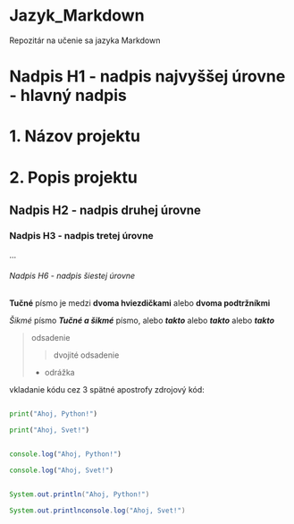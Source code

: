 # Jazyk_Markdown
Repozitár na učenie sa jazyka Markdown

# Nadpis H1 - nadpis najvyššej úrovne - hlavný nadpis

# 1. Názov projektu


# 2. Popis projektu

## Nadpis H2 - nadpis druhej úrovne

### Nadpis H3 - nadpis tretej úrovne
...
###### Nadpis H6 - nadpis šiestej úrovne

**Tučné** písmo je medzi **dvoma hviezdičkami** alebo __dvoma podtržníkmi__

*Šikmé* písmo
***Tučné a šikmé*** písmo, alebo ___takto___ alebo __*takto*__ alebo **_takto_**
> odsadenie
>> dvojité odsadenie
>- odrážka
>
vkladanie kódu cez 3 spätné apostrofy
zdrojový kód:
```python

print("Ahoj, Python!")  

print("Ahoj, Svet!")  

```

```js

console.log("Ahoj, Python!")  

console.log("Ahoj, Svet!")  

```

 

```java

System.out.println("Ahoj, Python!")  

System.out.printlnconsole.log("Ahoj, Svet!")  

```


